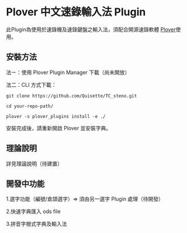 # Plover 中文速錄輸入法 Plugin

此Plugin為使用於速錄機及速錄鍵盤之輸入法，須配合開源速錄軟體 [Plover](https://github.com/openstenoproject/plover)使用。

## 安裝方法

法ㄧ：使用 Plover Plugin Manager 下載（尚未開放）

法二：CLI 方式下載：

`git clone https://github.com/Quisette/TC_steno.git `

`cd your-repo-path/` 

`plover -s plover_plugins install -e ./ `

安裝完成後，請重新開啟 Plover 並安裝字典。

## 理論說明

詳見理論說明（待建置）

## 開發中功能

1.選字功能（編號/倉頡選字）=> 須由另一選字 Plugin 處理（待開發）

2.快速字典匯入 ods file

3.拼音字根式字典及輸入法

